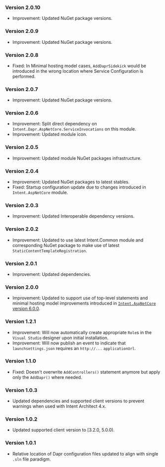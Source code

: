 ### Version 2.0.10

- Improvement: Updated NuGet package versions.

### Version 2.0.9

- Improvement: Updated NuGet package versions.

### Version 2.0.8

- Fixed: In Minimal hosting model cases, `AddDaprSidekick` would be introduced in the wrong location where Service Configuration is performed.

### Version 2.0.7

- Improvement: Updated NuGet package versions.

### Version 2.0.6

- Improvement: Split direct dependency on `Intent.Dapr.AspNetCore.ServiceInvocations` on this module.
- Improvement: Updated module icon.

### Version 2.0.5

- Improvement: Updated module NuGet packages infrastructure.

### Version 2.0.4

- Improvement: Updated NuGet packages to latest stables.
- Fixed: Startup configuration update due to changes introduced in `Intent.AspNetCore` module.

### Version 2.0.3

- Improvement: Updated Interoperable dependency versions.

### Version 2.0.2

- Improvement: Updated to use latest Intent.Common module and corresponding NuGet package to make use of latest `StaticContentTemplateRegistration`.

### Version 2.0.1

- Improvement: Updated dependencies.

### Version 2.0.0

- Improvement: Updated to support use of top-level statements and minimal hosting model improvements introduced in [`Intent.AspNetCore` version 6.0.0](https://github.com/IntentArchitect/Intent.Modules.NET/blob/development/Modules/Intent.Modules.AspNetCore/release-notes.md#version-600).

### Version 1.2.1

- Improvement: Will now automatically create appropriate `Role`s in the `Visual Studio` designer upon initial installation.
- Improvement: Will now publish an event to indicate that `launchsettings.json` requires an `http://...` `applicationUrl`.

### Version 1.1.0

- Fixed: Doesn't overwrite `AddControllers()` statement anymore but apply only the `AddDapr()` where needed.

### Version 1.0.3

- Updated dependencies and supported client versions to prevent warnings when used with Intent Architect 4.x.

### Version 1.0.2

- Updated supported client version to [3.2.0, 5.0.0).

### Version 1.0.1

- Relative location of Dapr configuration files updated to align with single `.sln` file paradigm.
